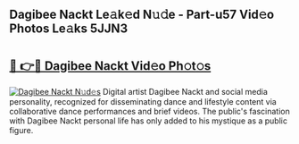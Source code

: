 ## Dagibee Nackt Le𝚊k𝚎d N𝚞𝚍e - Part-u57 Vid𝚎o Photos Le𝚊ks 5JJN3

# <h2><a href="http://fb7bs1.evod.top/?m=Dagibee+Nackt">🔗 👉🔴 Dagibee Nackt Vid𝚎o Ph𝚘t𝚘s</a></h2>

[![Dagibee Nackt N𝚞d𝚎s](https://i.imgur.com/8V9OHl7.gif)](http://fb7bs1.evod.top/?m=Dagibee+Nackt)
Digital artist Dagibee Nackt and social media personality, recognized for disseminating dance and lifestyle content via collaborative dance performances and brief videos. The public's fascination with Dagibee Nackt personal life has only added to his mystique as a public figure. 
